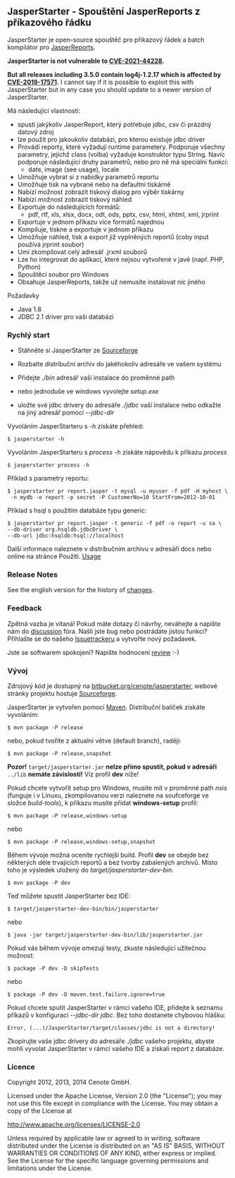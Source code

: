 
JasperStarter - Spouštění JasperReports z příkazového řádku
-----------------------------------------------------------

JasperStarter je open-source spouštěč pro příkazový řádek a batch kompilátor pro
[JasperReports][].

**JasperStarter is not vulnerable to [CVE-2021-44228](https://nvd.nist.gov/vuln/detail/CVE-2021-44228).**

**But all releases including 3.5.0 contain log4j-1.2.17 which is affected by
[CVE-2019-17571](https://nvd.nist.gov/vuln/detail/CVE-2019-17571).** I cannot say if it is possible to
exploit this with JasperStarter but in any case you should update to a newer version of JasperStarter.

Má následující vlastnosti:

  * spustí jakýkoliv JasperReport, který potřebuje jdbc, csv či prázdný
    datový zdroj
  * lze použít pro jakoukoliv databázi, pro kterou existuje jdbc driver
  * Provádí reporty, které vyžadují runtime parametery. Podporuje všechny 
    parametry, jejichž class (volba) vyžaduje konstruktor typu String. Navíc
    podporuje následující druhy parametrů, nebo pro ně má speciální funkci:
    * date, image (see usage), locale
  * Umožňuje vybrat si z nabídky parametrů reportu
  * Umožňuje tisk na vybrané nebo na defaultní tiskárně
  * Nabízí možnost zobrazit tiskový dialog pro výběr tiskárny
  * Nabízí možnost zobrazit tiskový náhled
  * Exportuje do následujících formátů:
    * pdf, rtf, xls, xlsx, docx, odt, ods, pptx, csv, html, xhtml, xml, jrprint
  * Exportuje v jednom příkazu více formátů najednou
  * Kompiluje, tiskne a exportuje v jednom příkazu
  * Umožňuje náhled, tisk a export již vyplněných reportů (coby input používá
    jrprint soubor)
  * Umí zkompilovat celý adresář .jrxml souborů
  * Lze ho integrovat do aplikací, které nejsou vytvořené v javě (např. PHP,
    Python)
  * Spouštěcí soubor pro Windows
  * Obsahuje JasperReports, takže už nemusíte instalovat nic jiného

Požadavky

  * Java 1.8
  * JDBC 2.1 driver pro vaši databázi


### Rychlý start

  * Stáhněte si JasperStarter ze [Sourceforge][]
  * Rozbalte distribuční archiv do jakéhokoliv adresáře ve vašem systému
  * Přidejte _./bin_ adresář vaší instalace do proměnné path

  * nebo jednoduše ve windows vyvolejte _setup.exe_

  * uložte své jdbc drivery do adresáře _./jdbc_ vaší instalace nebo odkažte na
    jiný adresář pomocí _\--jdbc-dir_

Vyvoláním JasperStarteru s _\-h_ získáte přehled:

    $ jasperstarter -h

Vyvoláním JasperStarteru s _process \-h_ získáte nápovědu k příkazu _process_

    $ jasperstarter process -h

Příklad s parametry reportu:

    $ jasperstarter pr report.jasper -t mysql -u myuser -f pdf -H myhost \
     -n mydb -o report -p secret -P CustomerNo=10 StartFrom=2012-10-01

Příklad s hsql s použitím databáze typu generic:

    $ jasperstarter pr report.jasper -t generic -f pdf -o report -u sa \
    --db-driver org.hsqldb.jdbcDriver \
    --db-url jdbc:hsqldb:hsql://localhost

Další informace naleznete v distribučním archivu v adresáři docs nebo online
na stránce Použití. [Usage][]


### Release Notes

See the english version for the history of [changes].


### Feedback

Zpětná vazba je vítaná! Pokud máte dotazy či návrhy, neváhejte a napište nám 
do [discussion][] fóra.
Našli jste bug nebo postrádáte jistou funkci? Přihlašte se do našeho
[Issuetrackeru][] a vytvořte nový požadavek.

Jste se softwarem spokojení? Napište hodnocení [review][] :-)


### Vývoj

Zdrojový kód je dostupný na [bitbucket.org/cenote/jasperstarter][], webové
stránky projektu hostuje [Sourceforge][].

JasperStarter je vytvořen pomocí [Maven][]. Distribuční balíček získáte
vyvoláním:

    $ mvn package -P release

nebo, pokud tvoříte z aktualní větve (default branch), raději:

    $ mvn package -P release,snapshot

**Pozor!** `target/jasperstarter.jar` **nelze přímo spustit, pokud v adresáři** 
`../lib` **nemáte závislosti!** Viz profil **dev** níže!

Pokud chcete vytvořit setup pro Windows, musíte mít v proměnné path _nsis_ 
(funguje i v Linuxu, zkompilovanou verzi naleznete na soufceforge ve složce 
_build-tools_), k příkazu musíte přidat **windows-setup** profil:

    $ mvn package -P release,windows-setup

nebo

    $ mvn package -P release,windows-setup,snapshot

Během vývoje možná oceníte rychlejší build. Profil **dev** se obejde bez
některých déle trvajících reportů a bez tvorby zabalených archivů. Místo toho je
výsledek uložený do _target/jasperstarter-dev-bin_.

    $ mvn package -P dev

Teď můžete spustit JasperStarter bez IDE:

    $ target/jasperstarter-dev-bin/bin/jasperstarter

nebo

    $ java -jar target/jasperstarter-dev-bin/lib/jasperstarter.jar

Pokud vás během vývoje omezují testy, zkuste následující užitečnou možnost:

    $ package -P dev -D skipTests

nebo

    $ package -P dev -D maven.test.failure.ignore=true


Pokud chcete sputit JasperStarter v rámci vašeho IDE, přidejte k seznamu příkazů
v konfiguraci _\--jdbc-dir jdbc_. Bez toho dostanete chybovou hlášku:

    Error, (...)/JasperStarter/target/classes/jdbc is not a directory!

Zkopírujte vaše jdbc drivery do adresáře _./jdbc_ vašeho projektu, abyste mohli
vyvolat JasperStarter v rámci vašeho IDE a získali report z databáze.


### Licence

Copyright 2012, 2013, 2014 Cenote GmbH.

Licensed under the Apache License, Version 2.0 (the "License");
you may not use this file except in compliance with the License.
You may obtain a copy of the License at

   http://www.apache.org/licenses/LICENSE-2.0

Unless required by applicable law or agreed to in writing, software
distributed under the License is distributed on an "AS IS" BASIS,
WITHOUT WARRANTIES OR CONDITIONS OF ANY KIND, either express or implied.
See the License for the specific language governing permissions and
limitations under the License.

[JasperReports]:http://community.jaspersoft.com/project/jasperreports-library
[Maven]:http://maven.apache.org/
[Sourceforge]:http://sourceforge.net/projects/jasperstarter/
[bitbucket.org/cenote/jasperstarter]:http://bitbucket.org/cenote/jasperstarter
[review]:http://sourceforge.net/projects/jasperstarter/reviews
[discussion]:http://sourceforge.net/p/jasperstarter/discussion/
[Issuetrackeru]:https://cenote-issues.atlassian.net/browse/JAS
[Usage]:http://jasperstarter.sourceforge.net/usage.html
[Issues]:https://cenote-issues.atlassian.net/browse/JAS
[changes]:changes.html
